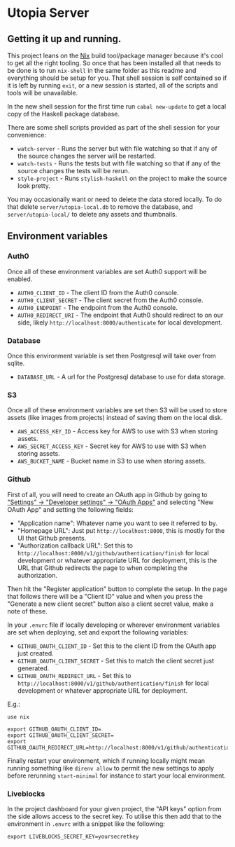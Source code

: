 # Utopia Server

## Getting it up and running.

This project leans on the [Nix](https://nixos.org/nix/) build tool/package manager because it's cool to get all the right tooling.
So once that has been installed all that needs to be done is to run `nix-shell` in the same folder as this readme and everything should be setup for you.
That shell session is self contained so if it is left by running `exit`, or a new session is started, all of the scripts and tools will be unavailable.

In the new shell session for the first time run `cabal new-update` to get a local copy of the Haskell package database.

There are some shell scripts provided as part of the shell session for your convenience:

- `watch-server` - Runs the server but with file watching so that if any of the source changes the server will be restarted.
- `watch-tests` - Runs the tests but with file watching so that if any of the source changes the tests will be rerun.
- `style-project` - Runs `stylish-haskell` on the project to make the source look pretty.

You may occasionally want or need to delete the data stored locally. To do that delete `server/utopia-local.db` to remove the database, and `server/utopia-local/` to delete any assets and thumbnails.

## Environment variables

### Auth0

Once all of these environment variables are set Auth0 support will be enabled.

- `AUTH0_CLIENT_ID` - The client ID from the Auth0 console.
- `AUTH0_CLIENT_SECRET` - The client secret from the Auth0 console.
- `AUTH0_ENDPOINT` - The endpoint from the Auth0 console.
- `AUTH0_REDIRECT_URI` - The endpoint that Auth0 should redirect to on our side, likely `http://localhost:8000/authenticate` for local development.

### Database

Once this environment variable is set then Postgresql will take over from sqlite.

- `DATABASE_URL` - A url for the Postgresql database to use for data storage.

### S3

Once all of these environment variables are set then S3 will be used to store assets (like images from projects) instead of saving them on the local disk.

- `AWS_ACCESS_KEY_ID` - Access key for AWS to use with S3 when storing assets.
- `AWS_SECRET_ACCESS_KEY` - Secret key for AWS to use with S3 when storing assets.
- `AWS_BUCKET_NAME` - Bucket name in S3 to use when storing assets.

### Github

First of all, you will need to create an OAuth app in Github by going to ["Settings" -> "Developer settings" -> "OAuth Apps"](https://github.com/settings/applications/new) and selecting "New OAuth App" and setting the following fields:

- "Application name": Whatever name you want to see it referred to by.
- "Homepage URL": Just put `http://localhost:8000`, this is mostly for the UI that Github presents.
- "Authorization callback URL": Set this to `http://localhost:8000/v1/github/authentication/finish` for local development or whatever appropriate URL for deployment, this is the URL that Github redirects the page to when completing the authorization.

Then hit the "Register application" button to complete the setup. In the page that follows there will be a "Client ID" value and when you press the "Generate a new client secret" button also a client secret value,
make a note of these.

In your `.envrc` file if locally developing or wherever environment variables are set when deploying, set and export the following variables:

- `GITHUB_OAUTH_CLIENT_ID` - Set this to the client ID from the OAuth app just created.
- `GITHUB_OAUTH_CLIENT_SECRET` - Set this to match the client secret just generated.
- `GITHUB_OAUTH_REDIRECT_URL` - Set this to `http://localhost:8000/v1/github/authentication/finish` for local development or whatever appropriate URL for deployment.

E.g.:

```plain
use nix

export GITHUB_OAUTH_CLIENT_ID=
export GITHUB_OAUTH_CLIENT_SECRET=
export GITHUB_OAUTH_REDIRECT_URL=http://localhost:8000/v1/github/authentication/finish
```

Finally restart your environment, which if running locally might mean running something like `direnv allow` to permit the new settings to apply before rerunning `start-minimal` for instance to start your local environment.

### Liveblocks

In the project dashboard for your given project, the "API keys" option from the side allows access to the secret key. To utilise this then add that to the environment in `.envrc` with a snippet like the following:

```
export LIVEBLOCKS_SECRET_KEY=yoursecretkey
```
